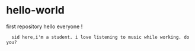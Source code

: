 # hello-world
first repository
hello everyone !

      sid here,i'm a student. i love listening to music while working. do you?
